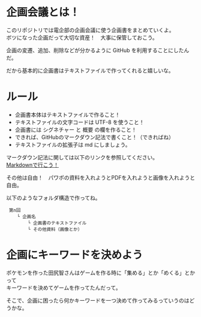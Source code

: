 # 企画会議とは！

 このリポジトリでは電企部の企画会議に使う企画書をまとめていくよ。  
 ボツになった企画だって大切な資産！　大事に保管しておこう。
 
 企画の変遷、追加、削除などが分かるように GitHub を利用することにしたんだ。
 
 だから基本的に企画書はテキストファイルで作ってくれると嬉しいな。
 

# ルール

 - 企画書本体はテキストファイルで作ること！
 - テキストファイルの文字コードは UTF-8 を使うこと！
 - 企画書には シグネチャー と 概要 の欄を作ること！
 - できれば、GitHubのマークダウン記法で書くこと！（できればね）
 - テキストファイルの拡張子は md にしましょう。
 
 マークダウン記法に関しては以下のリンクを参照してください。  
 [Markdownで行こう！](https://gist.github.com/wate/7072365)
 
 その他は自由！　パワポの資料を入れようとPDFを入れようと画像を入れようと自由。
 
 
 以下のようなフォルダ構造で作ってね。
 
	 第n回
	 	└ 企画名
	 		└ 企画書のテキストファイル
	 		└ その他資料（画像とか）
 
# 企画にキーワードを決めよう

 ポケモンを作った田尻智さんはゲームを作る時に「集める」とか「めくる」とかって  
 キーワードを決めてゲームを作ってたんだって。
 
 そこで、企画に困ったら何かキーワードを一つ決めて作ってみるっていうのはどうかな。

